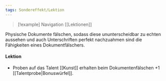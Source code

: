 ```yaml
---
tags: Sondereffekt/Lektion
---
```

> [!example] Navigation 
>  [[Lektionen]]

Physische Dokumente fälschen, sodass diese ununterscheidbar zu echten aussehen und auch Unterschriften perfekt nachzuahmen sind die Fähigkeiten eines Dokumentfälschers.

#### Lektion
- Proben auf das Talent [[Kunst]] erhalten beim Dokumentenfälschen +1 [[Talentprobe|Bonuswürfel]].